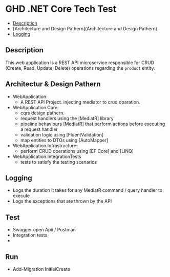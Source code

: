 # GHD .NET Core Tech Test
- [Description](Description)
- [Architecture and Design Pathern](Architecture and Design Pathern)
- [Logging](Logging)

## Description
This web application is a REST API microservice responsible for CRUD (Create, Read, Update, Delete) operations regarding the `product` entity.

## Architectur & Design Pathern
- WebApplication:
  - A REST API Project. injecting mediator to crud oparation.
- WebApplication.Core:
  - cqrs design pathern. 
  - request handlers using the [MediatR] library
  - pipeline behaviours [MediatR]  that perform actions before executing a request handler
  - validation logic using [FluentValidation]
  - map entities to DTOs using [AutoMapper]
- WebApplication.Infrastructure:
  - perform CRUD operations using [EF Core] and [LINQ]
- WebApplication.IntegrationTests
  - tests to satisfy the testing scenarios
## Logging
- Logs the duration it takes for any MediatR command / query handler to execute
- Logs the exceptions that are thrown by the API

## Test
- Swagger open Apii / Postman
- Integration tests
- 
## Run
 - Add-Migration InitialCreate
